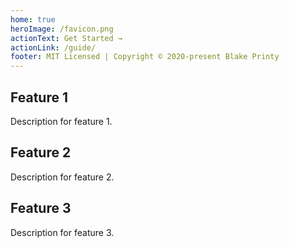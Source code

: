 ```yaml
---
home: true
heroImage: /favicon.png
actionText: Get Started →
actionLink: /guide/
footer: MIT Licensed | Copyright © 2020-present Blake Printy
---
```


<div class="features">
  <div class="feature">
    <h2>Feature 1</h2>
    <p>Description for feature 1.</p>
  </div>
  <div class="feature">
    <h2>Feature 2</h2>
    <p>Description for feature 2.</p>
  </div>
  <div class="feature">
    <h2>Feature 3</h2>
    <p>Description for feature 3.</p>
  </div>
</div>
